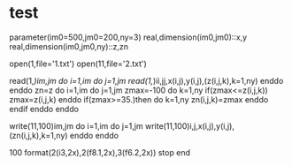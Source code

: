 # test
parameter(im0=500,jm0=200,ny=3)
real,dimension(im0,jm0)::x,y
real,dimension(im0,jm0,ny)::z,zn

open(1,file='1.txt')
open(11,file='2.txt')

read(1,*)im,jm
do i=1,im
 do j=1,jm
   read(1,*)ii,jj,x(i,j),y(i,j),(z(i,j,k),k=1,ny)
  enddo
enddo
zn=z
do i=1,im
  do j=1,jm
    zmax=-100
	do k=1,ny
	  if(zmax<=z(i,j,k)) zmax=z(i,j,k)
	enddo
	if(zmax>=35.)then
	 do k=1,ny
	  zn(i,j,k)=zmax
	 enddo
	endif
   enddo
 enddo

 write(11,100)im,jm
 do i=1,im
   do j=1,jm
	write(11,100)i,j,x(i,j),y(i,j),(zn(i,j,k),k=1,ny)
   enddo
 enddo

 100 format(2(i3,2x),2(f8.1,2x),3(f6.2,2x))
 stop
 end
